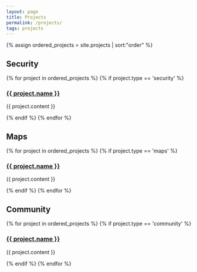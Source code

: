 ```yaml
---
layout: page
title: Projects
permalink: /projects/
tags: projects
---
```


{% assign ordered_projects = site.projects | sort:"order" %}
## Security

{% for project in ordered_projects %}
  {% if project.type == 'security' %}
<h3><a href="{{ project.url }}" class="header-link">{{ project.name }}</a></h3>
<p>{{ project.content }}</p>
  {% endif %}
{% endfor %}

## Maps

{% for project in ordered_projects %}
  {% if project.type == 'maps' %}
<h3><a href="{{ project.url }}" class="header-link">{{ project.name }}</a></h3>
<p>{{ project.content }}</p>
  {% endif %}
{% endfor %}

## Community

{% for project in ordered_projects %}
  {% if project.type == 'community' %}
<h3><a href="{{ project.url }}" class="header-link">{{ project.name }}</a></h3>
<p>{{ project.content }}</p>
  {% endif %}
{% endfor %}

